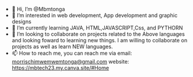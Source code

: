 - 👋 Hi, I’m @Mbmtonga
- 👀 I’m interested in web development, App development and graphic designs
- 🌱 I’m currently learning JAVA, HTML,JAVASCRIPT,Css, and PYTHORN
- 💞️ I’m looking to collaborate on projects related to the Above languages and looking foward to learning new things.
  I am willing to collaborate on projects as well as learn NEW languages.
- 📫 How to reach me, you can reach me via email: morrischimwemwemtonga@gmail.com
  website: https://mbtech23.my.canva.site/#Home
  

<!---
Mbmtonga/Mbmtonga is a ✨ special ✨ repository because its `README.md` (this file) appears on your GitHub profile.
You can click the Preview link to take a look at your changes.
--->
